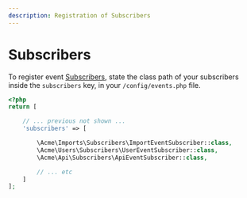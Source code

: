 ```yaml
---
description: Registration of Subscribers
---
```


# Subscribers

To register event [Subscribers](https://laravel.com/docs/9.x/events#event-subscribers), state the class path of your subscribers inside the `subscribers` key, in your `/config/events.php` file.

```php
<?php
return [

    // ... previous not shown ...
    'subscribers' => [

        \Acme\Imports\Subscribers\ImportEventSubscriber::class,
        \Acme\Users\Subscribers\UserEventSubscriber::class,
        \Acme\Api\Subscribers\ApiEventSubscriber::class,

        // ... etc
    ]
];
```
